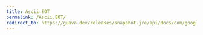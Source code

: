 ```yaml
---
title: Ascii.EOT
permalink: /Ascii.EOT/
redirect_to: https://guava.dev/releases/snapshot-jre/api/docs/com/google/common/base/Ascii.html#EOT
---
```

